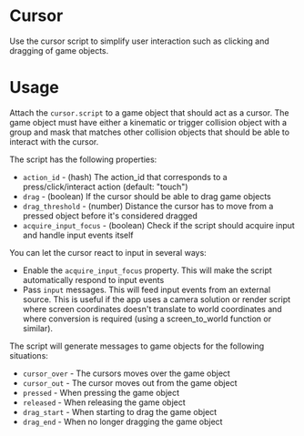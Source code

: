 # Cursor
Use the cursor script to simplify user interaction such as clicking and dragging of game objects.

# Usage
Attach the ```cursor.script``` to a game object that should act as a cursor. The game object must have either a kinematic or trigger collision object with a group and mask that matches other collision objects that should be able to interact with the cursor.

The script has the following properties:

* ```action_id``` - (hash) The action_id that corresponds to a press/click/interact action (default: "touch")
* ```drag``` - (boolean) If the cursor should be able to drag game objects
* ```drag_threshold``` - (number) Distance the cursor has to move from a pressed object before it's considered dragged
* ```acquire_input_focus``` - (boolean) Check if the script should acquire input and handle input events itself

You can let the cursor react to input in several ways:

* Enable the ```acquire_input_focus``` property. This will make the script automatically respond to input events
* Pass ```input``` messages. This will feed input events from an external source. This is useful if the app uses a camera solution or render script where screen coordinates doesn't translate to world coordinates and where conversion is required (using a screen_to_world function or similar).

The script will generate messages to game objects for the following situations:

* ```cursor_over``` - The cursors moves over the game object
* ```cursor_out``` - The cursor moves out from the game object
* ```pressed``` - When pressing the game object
* ```released``` - When releasing the game object
* ```drag_start``` - When starting to drag the game object
* ``drag_end`` - When no longer dragging the game object
